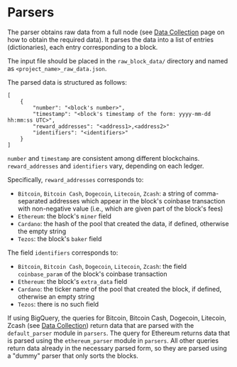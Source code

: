 # Parsers

The parser obtains raw data from a full node (see [Data Collection](data.md) page on how to obtain the required data).
It parses the data into a list of entries (dictionaries), each entry corresponding to a block.

The input file should be placed in the `raw_block_data/` directory and named as `<project_name>_raw_data.json`.

The parsed data is structured as follows:

```
[
    {
        "number": "<block's number>",
        "timestamp": "<block's timestamp of the form: yyyy-mm-dd hh:mm:ss UTC>",
        "reward_addresses": "<address1>,<address2>"
        "identifiers": "<identifiers>"
    }
]
```

`number` and `timestamp` are consistent among different blockchains.
`reward_addresses` and `identifiers` vary, depending on each ledger.

Specifically, `reward_addresses` corresponds to:

- `Bitcoin`, `Bitcoin Cash`, `Dogecoin`, `Litecoin`, `Zcash`: a string of comma-separated addresses which appear in the block's coinbase transaction with non-negative value (i.e., which are given part of the block's fees)
- `Ethereum`: the block's `miner` field
- `Cardano`: the hash of the pool that created the data, if defined, otherwise the empty string
- `Tezos`: the block's `baker` field

The field `identifiers` corresponds to:

- `Bitcoin`, `Bitcoin Cash`, `Dogecoin`, `Litecoin`, `Zcash`: the field `coinbase_param` of the block's coinbase transaction
- `Ethereum`: the block's `extra_data` field
- `Cardano`: the ticker name of the pool that created the block, if defined, otherwise an empty string
- `Tezos`: there is no such field

If using BigQuery, the queries for Bitcoin, Bitcoin Cash, Dogecoin, Litecoin, Zcash (see [Data Collection](data.md))
return data that are parsed with the `default_parser` module in `parsers`.
The query for Ethereum returns data that is parsed using the `ethereum_parser` module in `parsers`.
All other queries return data already in the necessary parsed form, so they are parsed using a "dummy" parser that
only sorts the blocks.
